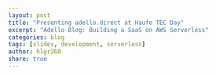 ```yaml
---
layout: post
title: "Presenting adello.direct at Haufe TEC Day"
excerpt: "Adello Blog: Building a SaaS on AWS Serverless"
categories: blog
tags: [slides, development, serverless]
author: hlgr360
share: true
---
```

